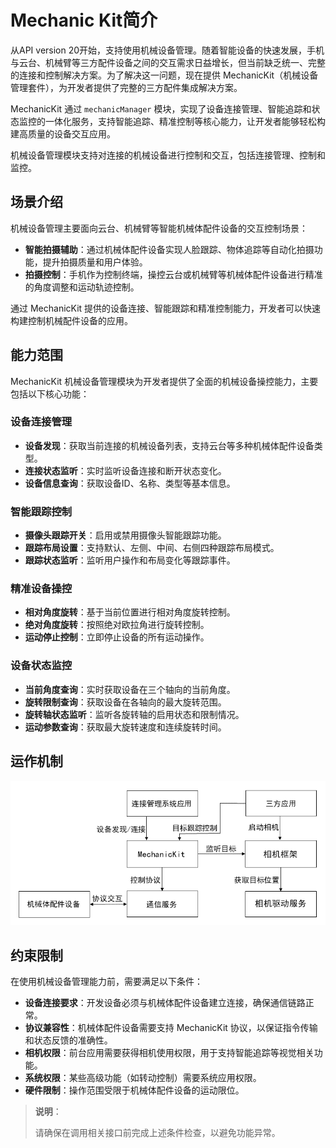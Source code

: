 # Mechanic Kit简介
<!--Kit: Mechanic Kit-->
<!--Subsystem: Mechanic-->
<!--Owner: @hobbycao-->
<!--SE: @saga2025-->
<!--TSE: @zhaodengqi-->

从API version 20开始，支持使用机械设备管理。随着智能设备的快速发展，手机与云台、机械臂等三方配件设备之间的交互需求日益增长，但当前缺乏统一、完整的连接和控制解决方案。为了解决这一问题，现在提供 MechanicKit（机械设备管理套件），为开发者提供了完整的三方配件集成解决方案。

MechanicKit 通过 `mechanicManager` 模块，实现了设备连接管理、智能追踪和状态监控的一体化服务，支持智能追踪<!--Del-->、精准控制<!--DelEnd-->等核心能力，让开发者能够轻松构建高质量的设备交互应用。

机械设备管理模块支持对连接的机械设备进行控制和交互，包括连接管理、控制和监控。

## 场景介绍

机械设备管理主要面向云台、机械臂等智能机械体配件设备的交互控制场景：

- **智能拍摄辅助**：通过机械体配件设备实现人脸跟踪、物体追踪等自动化拍摄功能，提升拍摄质量和用户体验。
- **拍摄控制**：手机作为控制终端，操控云台或机械臂等机械体配件设备进行精准的角度调整和运动轨迹控制。

通过 MechanicKit 提供的设备连接、智能跟踪和精准控制能力，开发者可以快速构建控制机械配件设备的应用。

## 能力范围

MechanicKit 机械设备管理模块为开发者提供了全面的机械设备操控能力，主要包括以下核心功能：

### 设备连接管理

- **设备发现**：获取当前连接的机械设备列表，支持云台等多种机械体配件设备类型。
- **连接状态监听**：实时监听设备连接和断开状态变化。
- **设备信息查询**：获取设备ID、名称、类型等基本信息。

### 智能跟踪控制

- **摄像头跟踪开关**：启用或禁用摄像头智能跟踪功能。
- **跟踪布局设置**：支持默认、左侧、中间、右侧四种跟踪布局模式。
- **跟踪状态监听**：监听用户操作和布局变化等跟踪事件。

<!--Del-->
### 精准设备操控

- **相对角度旋转**：基于当前位置进行相对角度旋转控制。
- **绝对角度旋转**：按照绝对欧拉角进行旋转控制。
- **运动停止控制**：立即停止设备的所有运动操作。
<!--DelEnd-->

### 设备状态监控

- **当前角度查询**：实时获取设备在三个轴向的当前角度。
- **旋转限制查询**：获取设备在各轴向的最大旋转范围。
- **旋转轴状态监听**：监听各旋转轴的启用状态和限制情况。
- **运动参数查询**：获取最大旋转速度和连续旋转时间。

## 运作机制

![原理图](figures/guide_mechanic.png)

## 约束限制

在使用机械设备管理能力前，需要满足以下条件：

- **设备连接要求**：开发设备必须与机械体配件设备建立连接，确保通信链路正常。
- **协议兼容性**：机械体配件设备需要支持 MechanicKit 协议，以保证指令传输和状态反馈的准确性。
- **相机权限**：前台应用需要获得相机使用权限，用于支持智能追踪等视觉相关功能。
- **系统权限**：某些高级功能（如转动控制）需要系统应用权限。
- **硬件限制**：操作范围受限于机械体配件设备的运动限位。

> **说明**：
>
> 请确保在调用相关接口前完成上述条件检查，以避免功能异常。
